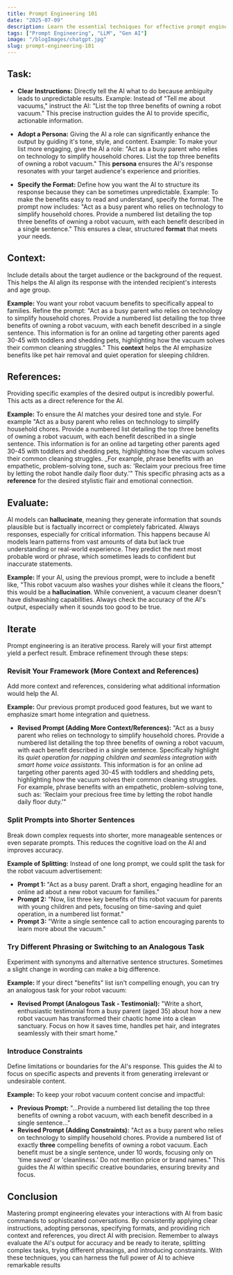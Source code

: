```yaml
---
title: Prompt Engineering 101
date: "2025-07-09"
description: Learn the essential techniques for effective prompt engineering to get the best results from AI models.
tags: ["Prompt Engineering", "LLM", "Gen AI"]
image: "/blogImages/chatgpt.jpg"
slug: prompt-engineering-101
---
```


## Task:

- **Clear Instructions:** Directly tell the AI what to do because ambiguity leads to unpredictable results. Example: Instead of "Tell me about vacuums," instruct the AI: "List the top three benefits of owning a robot vacuum." This precise instruction guides the AI to provide specific, actionable information.

- **Adopt a Persona:** Giving the AI a role can significantly enhance the output by guiding it's tone, style, and content.
  Example: To make your list more engaging, give the AI a role: "Act as a busy parent who relies on technology to simplify household chores. List the top three benefits of owning a robot vacuum." This **persona** ensures the AI's response resonates with your target audience's experience and priorities.

- **Specify the Format:** Define how you want the AI to structure its response because they can be sometimes unpredictable. Example: To make the benefits easy to read and understand, specify the format. The prompt now includes: "Act as a busy parent who relies on technology to simplify household chores. Provide a numbered list detailing the top three benefits of owning a robot vacuum, with each benefit described in a single sentence." This ensures a clear, structured **format** that meets your needs.

## Context:

Include details about the target audience or the background of the request. This helps the AI align its response with the intended recipient's interests and age group.

**Example:** You want your robot vacuum benefits to specifically appeal to families. Refine the prompt: "Act as a busy parent who relies on technology to simplify household chores. Provide a numbered list detailing the top three benefits of owning a robot vacuum, with each benefit described in a single sentence. This information is for an online ad targeting other parents aged 30-45 with toddlers and shedding pets, highlighting how the vacuum solves their common cleaning struggles." This **context** helps the AI emphasize benefits like pet hair removal and quiet operation for sleeping children.

## References:

Providing specific examples of the desired output is incredibly powerful. This acts as a direct reference for the AI.

**Example:** To ensure the AI matches your desired tone and style. For example "Act as a busy parent who relies on technology to simplify household chores. Provide a numbered list detailing the top three benefits of owning a robot vacuum, with each benefit described in a single sentence. This information is for an online ad targeting other parents aged 30-45 with toddlers and shedding pets, highlighting how the vacuum solves their common cleaning struggles. \_For example, phrase benefits with an empathetic, problem-solving tone, such as: 'Reclaim your precious free time by letting the robot handle daily floor duty.'" This specific phrasing acts as a **reference** for the desired stylistic flair and emotional connection.

## Evaluate:

AI models can **hallucinate**, meaning they generate information that sounds plausible but is factually incorrect or completely fabricated. Always responses, especially for critical information. This happens because AI models learn patterns from vast amounts of data but lack true understanding or real-world experience. They predict the next most probable word or phrase, which sometimes leads to confident but inaccurate statements.

**Example:** If your AI, using the previous prompt, were to include a benefit like, "This robot vacuum also washes your dishes while it cleans the floors," this would be a **hallucination**. While convenient, a vacuum cleaner doesn't have dishwashing capabilities. Always check the accuracy of the AI's output, especially when it sounds too good to be true.

## Iterate

Prompt engineering is an iterative process. Rarely will your first attempt yield a perfect result. Embrace refinement through these steps:

### Revisit Your Framework (More Context and References)

Add more context and references, considering what additional information would help the AI.

**Example:** Our previous prompt produced good features, but we want to emphasize smart home integration and quietness.

- **Revised Prompt (Adding More Context/References):** "Act as a busy parent who relies on technology to simplify household chores. Provide a numbered list detailing the top three benefits of owning a robot vacuum, with each benefit described in a single sentence. Specifically highlight its _quiet operation for napping children and seamless integration with smart home voice assistants_. This information is for an online ad targeting other parents aged 30-45 with toddlers and shedding pets, highlighting how the vacuum solves their common cleaning struggles. For example, phrase benefits with an empathetic, problem-solving tone, such as: 'Reclaim your precious free time by letting the robot handle daily floor duty.'"

### Split Prompts into Shorter Sentences

Break down complex requests into shorter, more manageable sentences or even separate prompts. This reduces the cognitive load on the AI and improves accuracy.

**Example of Splitting:** Instead of one long prompt, we could split the task for the robot vacuum advertisement:

- **Prompt 1:** "Act as a busy parent. Draft a short, engaging headline for an online ad about a new robot vacuum for families."
- **Prompt 2:** "Now, list three key benefits of this robot vacuum for parents with young children and pets, focusing on time-saving and quiet operation, in a numbered list format."
- **Prompt 3:** "Write a single sentence call to action encouraging parents to learn more about the vacuum."

### Try Different Phrasing or Switching to an Analogous Task

Experiment with synonyms and alternative sentence structures. Sometimes a slight change in wording can make a big difference.

**Example:** If your direct "benefits" list isn't compelling enough, you can try an analogous task for your robot vacuum:

- **Revised Prompt (Analogous Task - Testimonial):** "Write a short, enthusiastic testimonial from a busy parent (aged 35) about how a new robot vacuum has transformed their chaotic home into a clean sanctuary. Focus on how it saves time, handles pet hair, and integrates seamlessly with their smart home."

### Introduce Constraints

Define limitations or boundaries for the AI's response. This guides the AI to focus on specific aspects and prevents it from generating irrelevant or undesirable content.

**Example:** To keep your robot vacuum content concise and impactful:

- **Previous Prompt:** "...Provide a numbered list detailing the top three benefits of owning a robot vacuum, with each benefit described in a single sentence..."
- **Revised Prompt (Adding Constraints):** "Act as a busy parent who relies on technology to simplify household chores. Provide a numbered list of exactly **three** compelling benefits of owning a robot vacuum. Each benefit must be a single sentence, under 10 words, focusing only on 'time saved' or 'cleanliness.' Do not mention price or brand names." This guides the AI within specific creative boundaries, ensuring brevity and focus.

## Conclusion

Mastering prompt engineering elevates your interactions with AI from basic commands to sophisticated conversations. By consistently applying clear instructions, adopting personas, specifying formats, and providing rich context and references, you direct AI with precision. Remember to always evaluate the AI's output for accuracy and be ready to iterate, splitting complex tasks, trying different phrasings, and introducing constraints. With these techniques, you can harness the full power of AI to achieve remarkable results
